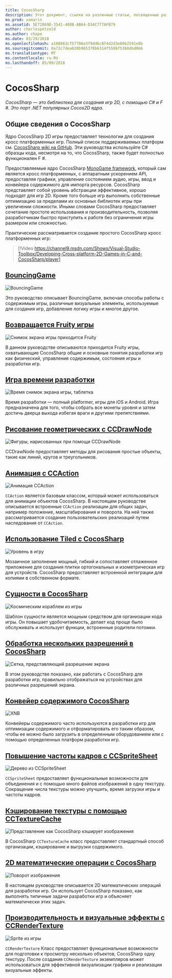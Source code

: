 ```yaml
---
title: CocosSharp
description: Этот документ, ссылки на различные статьи, посвященные разработке игр с CocosSharp.
ms.prod: xamarin
ms.assetid: 5E72869D-3541-408B-AB64-D34C777AFB79
author: charlespetzold
ms.author: chape
ms.date: 03/29/2018
ms.openlocfilehash: a188863cf57706e3f9dd6c8f4d2d3e60b2591e0b
ms.sourcegitcommit: 0a72c7dea020b965378b6314f558bf5360dbd066
ms.translationtype: MT
ms.contentlocale: ru-RU
ms.lasthandoff: 05/09/2018
---
```

# <a name="cocossharp"></a>CocosSharp

_CocosSharp — это библиотека для создания игр 2D, с помощью C# и F #. Это порт .NET популярных Cocos2D ядра._

## <a name="introduction-to-cocossharp"></a>Общие сведения о CocosSharp

Ядро CocosSharp 2D игры предоставляет технологии для создания кросс платформенных игр. Полный список поддерживаемых платформ см. [CocosSharp wiki на GitHub](https://github.com/mono/CocosSharp/wiki).
Эти руководства используйте C# образцы кода, несмотря на то, что CocosSharp, также будет полностью функционален F #.

Предоставляемые ядро CocosSharp [MonoGame framework](http://www.monogame.net/), который сам является кросс платформенных, с аппаратным ускорением API, предоставляя графики, управление состоянием аудио, игры, ввод и конвейера содержимого для импорта ресурсов.
CocosSharp представляет собой уровень абстракции эффективное, хорошо подходят для игр 2D.
Кроме того больше игр выполнить собственные оптимизацию за пределами их основных библиотек игры при увеличении сложности. Иными словами CocosSharp предоставляет сочетание простоте использования и производительность, позволяя разработчикам быстро приступить к работе без ограничения игры размером или сложностью.

Практические рассматривается создание простого CocosSharp кросс платформенных игр:

> [!Video https://channel9.msdn.com/Shows/Visual-Studio-Toolbox/Developing-Cross-platform-2D-Games-in-C-and-CocosSharp/player]

## <a name="bouncinggamegraphics-gamescocossharpbouncing-gamemd"></a>[BouncingGame](~/graphics-games/cocossharp/bouncing-game.md)

![BouncingGame](images/bouncing-game.png "BouncingGame")

Это руководство описывает BouncingGame, включая способы работы с содержимым игры, различные визуальные элементы, используемые для создания игр, добавление логику игры и многое другое.

## <a name="fruity-falls-gamegraphics-gamescocossharpfruity-fallsmd"></a>[Возвращается Fruity игры](~/graphics-games/cocossharp/fruity-falls.md)

![Снимок экрана игры приходится Fruity](images/fruity-falls.png "Fruity приходится игры экрана")

В данном руководстве описываются приходится Fruity игры, охватывающие CocosSharp общие и основные понятия разработки игр как физический, управления содержимым, состояния игры и разработки игр.  

## <a name="coin-time-gamegraphics-gamescocossharpcointimemd"></a>[Игра времени разработки](~/graphics-games/cocossharp/cointime.md)

![Время снимок экрана игры, таблетка](images/cointime.png "снимок экрана игры времени разработки")

Время разработки — полный platformer, игры для iOS и Android. Игра предназначена для того, чтобы собрать все монеты уровня и затем достичь дверца выхода избегая враги и другими препятствиями.

## <a name="drawing-geometry-with-ccdrawnodegraphics-gamescocossharpccdrawnodemd"></a>[Рисование геометрических с CCDrawNode](~/graphics-games/cocossharp/ccdrawnode.md)

![Фигуры, нарисованных при помощи CCDrawNode](images/ccdrawnode.png "фигур, нарисованных при помощи CCDrawNode")

CCDrawNode предоставляет методы для рисования простые объекты, такие как линий, кругов и треугольников.

## <a name="animating-with-ccactiongraphics-gamescocossharpccactionmd"></a>[Анимация с CCAction](~/graphics-games/cocossharp/ccaction.md)

![Анимация CCAction](images/ccaction.png "CCAction анимации")

`CCAction` является базовым классом, который может использоваться для анимации объектов CocosSharp. В настоящем руководстве описывается встроенные `CCAction` реализации для общих задач, например положение, масштабирования и поворота. На ней также рассматривается создание пользовательских реализаций путем наследования от `CCAction`.

## <a name="using-tiled-with-cocossharpgraphics-gamescocossharptiledmd"></a>[Использование Tiled с CocosSharp](~/graphics-games/cocossharp/tiled.md)

![Уровень в игру](images/tiled.png "уровень игры")

Мозаичное заполнение мощный, гибкий и сопоставляет отлаженное приложение для создания плитки ортогональных и изометрическая игр для устройств. CocosSharp предоставляет встроенной интеграции для копиями в собственном формате.

## <a name="entities-in-cocossharpgraphics-gamescocossharpentitiesmd"></a>[Сущности в CocosSharp](~/graphics-games/cocossharp/entities.md)

![Космическим кораблем из игры](images/entities.png "космическим кораблем из игры")

Шаблон сущности является мощным средством для организации кода игры. Он повышает удобочитаемость, делает код проще было обслуживать и использует функции, встроенные родители потомки.

## <a name="handling-multiple-resolutions-in-cocossharpgraphics-gamescocossharpresolutionsmd"></a>[Обработка нескольких разрешений в CocosSharp](~/graphics-games/cocossharp/resolutions.md)

![Сетка, представляющий разрешение экрана](images/resolutions.png "сетки, представляющий разрешение экрана")

В этом руководстве показано, как работать с CocosSharp для разработки игр, правильно отображаться на устройствах для различных разрешений экрана.

## <a name="cocossharp-content-pipelinegraphics-gamescocossharpcontent-pipelineindexmd"></a>[Конвейер содержимого CocosSharp](~/graphics-games/cocossharp/content-pipeline/index.md)

![XNB](images/content-pipeline.png "XNB")

Конвейеры содержимого часто используются в разработки игр для оптимизации содержимого и отформатировать его таким образом, чтобы ее можно было загрузить в определенным оборудованием или с помощью определенных платформ разработки игр.

## <a name="improving-frame-rate-with-ccspritesheetgraphics-gamescocossharpccspritesheetmd"></a>[Повышение частоты кадров с CCSpriteSheet](~/graphics-games/cocossharp/ccspritesheet.md)

![Дерево из CCSpriteSheet](images/ccspritesheet.png "дерева из CCSpriteSheet")

`CCSpriteSheet` предоставляет функциональные возможности для объединения и с помощью много файлов изображений в одну текстуру. Сокращение числа текстуры можно улучшить, время загрузки игры и частоты кадров.

## <a name="texture-caching-using-cctexturecachegraphics-gamescocossharptexture-cachemd"></a>[Кэширование текстуры с помощью CCTextureCache](~/graphics-games/cocossharp/texture-cache.md)

![Представление как CocosSharp кэширует изображения](images/texture-cache.png "представление как CocosSharp кэширует изображений")

В CocosSharp `CCTextureCache` класс предоставляет стандартный способ организации, кэширование и выгрузки содержимого. 

## <a name="2d-math-with-cocossharpgraphics-gamescocossharpmathmd"></a>[2D математические операции с CocosSharp](~/graphics-games/cocossharp/math.md)

![Поворот изображения](images/math.png "Поворот изображения")

В настоящем руководстве описывается 2D математических операций для разработки игр. Он использует CocosSharp показано, как выполнять типичные задачи разработки игр и объясняет математически этих задач.

## <a name="performance-and-visual-effects-with-ccrendertexturegraphics-gamescocossharpccrendertexturemd"></a>[Производительность и визуальные эффекты с CCRenderTexture](~/graphics-games/cocossharp/ccrendertexture.md)

![Sprite из игры](images/ccrendertexture.png "sprite из игры")

`CCRenderTexture` Класс предоставляет функциональные возможности для подготовки к просмотру несколько объектов, CocosSharp одну текстуру. После создания `CCRenderTexture` экземпляров может использоваться для эффективной визуализации графики и реализации визуальные эффекты.
